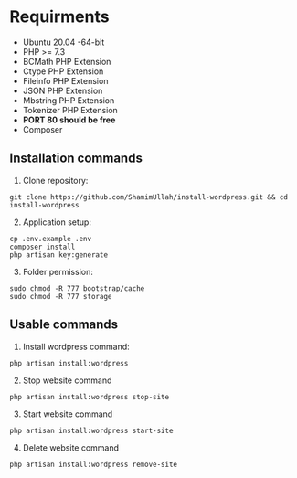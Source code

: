 # Requirments

- Ubuntu 20.04 -64-bit
- PHP >= 7.3
- BCMath PHP Extension
- Ctype PHP Extension
- Fileinfo PHP Extension
- JSON PHP Extension
- Mbstring PHP Extension
- Tokenizer PHP Extension
- **PORT 80 should be free**
- Composer

## Installation commands

1. Clone repository:
```
git clone https://github.com/ShamimUllah/install-wordpress.git && cd install-wordpress

```

2. Application setup:
```
cp .env.example .env
composer install
php artisan key:generate
```

3. Folder permission:
```
sudo chmod -R 777 bootstrap/cache
sudo chmod -R 777 storage
```

## Usable commands

1. Install wordpress command:
```
php artisan install:wordpress
```

2. Stop website command
```
php artisan install:wordpress stop-site
```


3. Start website command
```
php artisan install:wordpress start-site
```


4. Delete website command
```
php artisan install:wordpress remove-site
```